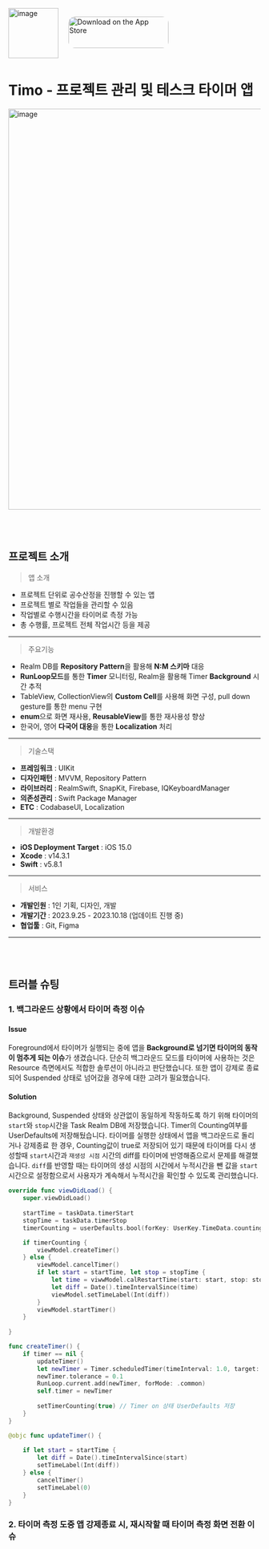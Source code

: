 
<p align="left">
  <img width="100" alt="image" src="https://github.com/chaeondev/Timo/assets/80023607/cb587299-64f0-457b-ad8b-40fc3d2c340a"> &nbsp&nbsp&nbsp 
  <a href="https://apps.apple.com/kr/app/timo-%ED%94%84%EB%A1%9C%EC%A0%9D%ED%8A%B8-%EA%B4%80%EB%A6%AC-%EB%B0%8F-%ED%85%8C%EC%8A%A4%ED%81%AC-%ED%83%80%EC%9D%B4%EB%A8%B8%EC%95%B1/id6469586508?itsct=apps_box_badge&amp;itscg=30200" style="display: inline-block; overflow: hidden; border-radius: 13px; width: 250px; height: 83px;"><img src="https://tools.applemediaservices.com/api/badges/download-on-the-app-store/black/ko-kr?size=250x83&amp;releaseDate=1697673600" alt="Download on the App Store" style="border-radius: 13px; width: 200px; height: 63px;"></a>
</p>

# Timo - 프로젝트 관리 및 테스크 타이머 앱

<img width="800" alt="image" src="https://github.com/chaeondev/Timo/assets/80023607/2c3b70c7-8243-46bd-af7a-2e03e773b644">

<br></br>

## 프로젝트 소개

> 앱 소개

- 프로젝트 단위로 공수산정을 진행할 수 있는 앱
- 프로젝트 별로 작업들을 관리할 수 있음
- 작업별로 수행시간을 타이머로 측정 가능
- 총 수행률, 프로젝트 전체 작업시간 등을 제공

---


> 주요기능

- Realm DB를 **Repository Pattern**을 활용해 **N:M 스키마** 대응
- **RunLoop모드**를 통한 **Timer** 모니터링, Realm을 활용해 Timer **Background** 시간 추적
- TableView, CollectionView의 **Custom Cell**를 사용해 화면 구성, pull down gesture를 통한 menu 구현
- **enum**으로 화면 재사용, **ReusableView**를 통한 재사용성 향상
- 한국어, 영어 **다국어 대응**을 통한 **Localization** 처리
---


> 기술스택

- **프레임워크** : UIKit
- **디자인패턴** : MVVM, Repository Pattern
- **라이브러리** : RealmSwift, SnapKit, Firebase, IQKeyboardManager
- **의존성관리** : Swift Package Manager
- **ETC** : CodabaseUI, Localization

---


> 개발환경

- **iOS Deployment Target** : iOS 15.0
- **Xcode** : v14.3.1
- **Swift** : v5.8.1

---


> 서비스
- **개발인원** : 1인 기획, 디자인, 개발
- **개발기간** : 2023.9.25 - 2023.10.18 (업데이트 진행 중)
- **협업툴** : Git, Figma

---

<br> </br>

## 트러블 슈팅

### 1. 백그라운드 상황에서 타이머 측정 이슈

#### Issue
Foreground에서 타이머가 실행되는 중에 앱을 **Background로 넘기면 타이머의 동작이 멈추게 되는 이슈**가 생겼습니다.
단순히 백그라운드 모드를 타이머에 사용하는 것은 Resource 측면에서도 적합한 솔루션이 아니라고 판단했습니다.
또한 앱이 강제로 종료되어 Suspended 상태로 넘어갔을 경우에 대한 고려가 필요했습니다.


#### Solution
Background, Suspended 상태와 상관없이 동일하게 작동하도록 하기 위해 타이머의 `start`와 `stop`시간을 Task Realm DB에 저장했습니다.
Timer의 Counting여부를 UserDefaults에 저장해뒀습니다. 
타이머를 실행한 상태에서 앱을 백그라운드로 돌리거나 강제종료 한 경우, Counting값이 true로 저장되어 있기 때문에 타이머를 다시 생성할때 `start`시간과 `재생성 시점` 시간의 diff를 타이머에 반영해줌으로서 문제를 해결했습니다.
`diff`를 반영할 때는 타이머의 생성 시점의 시간에서 누적시간을 뺀 값을 `start`시간으로 설정함으로서 사용자가 계속해서 누적시간을 확인할 수 있도록 관리했습니다.

```swift
override func viewDidLoad() {
    super.viewDidLoad()
    
    startTime = taskData.timerStart
    stopTime = taskData.timerStop
    timerCounting = userDefaults.bool(forKey: UserKey.TimeData.countingKey) //Default값 false

    if timerCounting {
        viewModel.createTimer()
    } else {
        viewModel.cancelTimer()
        if let start = startTime, let stop = stopTime {
            let time = viwwModel.calRestartTime(start: start, stop: stop)
            let diff = Date().timeIntervalSince(time)
            viewModel.setTimeLabel(Int(diff))
        }
        viewModel.startTimer()
    }
    
}

```
```swift
func createTimer() {
    if timer == nil {
        updateTimer()
        let newTimer = Timer.scheduledTimer(timeInterval: 1.0, target: self, selector: #selector(updateTimer), userInfo: nil, repeats: true)
        newTimer.tolerance = 0.1
        RunLoop.current.add(newTimer, forMode: .common)
        self.timer = newTimer
        
        setTimerCounting(true) // Timer on 상태 UserDefaults 저장
    }
}

@objc func updateTimer() {
    
    if let start = startTime {
        let diff = Date().timeIntervalSince(start)
        setTimeLabel(Int(diff))
    } else {
        cancelTimer()
        setTimeLabel(0)
    }
}
```



### 2. 타이머 측정 도중 앱 강제종료 시, 재시작할 때 타이머 측정 화면 전환 이슈

